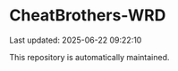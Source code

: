 # CheatBrothers-WRD

Last updated: 2025-06-22 09:22:10

This repository is automatically maintained.
